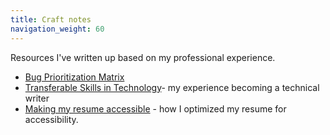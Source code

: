 ```yaml
---
title: Craft notes
navigation_weight: 60
---
```

Resources I've written up based on my professional experience.<br>
* [Bug Prioritization Matrix](bug-prioritization-mattix.md)
* [Transferable Skills in Technology](transferable-skills.md)- my experience becoming a technical writer<br>
* [Making my resume accessible](making-resume-accessible.md) - how I optimized my resume for accessibility.
